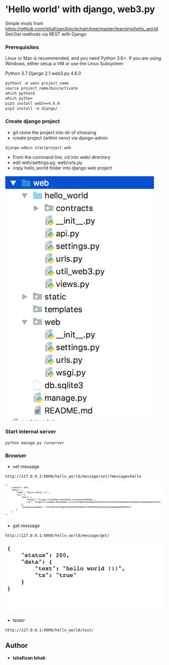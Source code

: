 # 'Hello world' with django, web3.py

Simple mods from https://github.com/ishafizan/blockchain/tree/master/learning/hello_world
Set/Get methods via REST with Django

### Prerequisites
Linux or Mac is recommended, and you need Python 3.6+. If you are using Windows, either setup a VM or use the Linux Subsystem

Python 3.7
Django 2.1
web3.py 4.6.0

```
python3 -m venv project_name
source project_name/bin/activate
which python3
which python
pip3 install web3==4.6.0
pip3 install -e django/
```

### Create django project
- git clone the project into dir of choosing 
- create project (within venv) via django-admin
```
django-admin startproject web
```
- From the command line, cd into web/ directory
- edit web/settings.py, web/urls.py
- copy hello_world folder into django web project

![Alt text](static/Screen%20Shot%202018-08-28%20at%206.51.34%20PM.png)

### Start internal server
```
python manage.py runserver
```
### Browser
- set message
```
http://127.0.0.1:8000/hello_world/message/set/?message=hello
```
![Alt text](static/Screen%20Shot%202018-08-29%20at%202.32.59%20PM.png)

- get message
```
http://127.0.0.1:8000/hello_world/message/get/
```
![Alt text](static/Screen%20Shot%202018-08-29%20at%204.47.35%20PM.png)

- tester
```
http://127.0.0.1:8000/hello_world/test/
```

## Author
* **Ishafizan Ishak**


